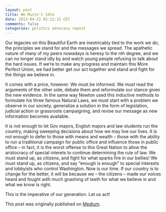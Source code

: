 ```yaml
---
layout: post
title: We Mustn't Idle
date: 2013-04-22 02:12:12 CET
comments: false
categories: politics advocacy repost
---
```


Our legacies on this Beautiful Earth are inextricably tied to the work we do, the
principles we stand for and the messages we spread. The apathetic nature of many of my
peers nowadays is heresy to the nth degree, and we can no longer stand idly by and watch
young people refusing to talk about the hard issues. If we’re to make any progress and
maintain this More Perfect Union, we had better get our act together and stand and fight
for the things we believe in.

It comes with a price, however. We must be informed. We must read the arguments of the
other side, debate them and reformulate our stance given the new evidence. In the same
way Newton used this inductive methods to formulate his three famous Natural Laws, we
must start with a problem we observe in our society, generalize a solution in the form
of legislation, judicial action or grassroots campaigning, and revise our message as new
information becomes available.

It is not enough to let Gov majors, English majors and law students run the country,
making sweeping decisions about how we may live our lives. It is not enough to defer to
those with means and wealth – those with the ability to run a traditional campaign for
public office and influence those in public office – in fact, it is the worst offense to
this Great Nation to allow the aristocracy of special interets to continue determining
the rule of law. We must stand up, as citizens, and fight for what sparks fire in our
bellies! We must stand up, as citizens, and say “enough is enough” to special interests
and lobbyists who control Washington. Now is our time. If our country is to change for
the better, it will be because we – the citizens – made our voices heard and fought with
much gnashing of teeth for what we believe in and what we know is right.

This is the imperative of our generation. Let us act!

This post was originally published on [Medium](https://medium.com/i-m-h-o/d5bf40927b1a).
